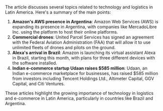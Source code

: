 The article discusses several topics related to technology and logistics in Latin America. Here's a summary of the main points:

1. **Amazon's AWS presence in Argentina**: Amazon Web Services (AWS) is expanding its presence in Argentina, with companies like MercadoLibre Inc. using the platform to host their online platforms.
2. **Commercial drones**: United Parcel Services has signed an agreement with the Federal Aviation Administration (FAA) that will allow it to use unlimited fleets of drones and pilots on the ground.
3. **Alexa's arrival in Brazil**: Amazon is launching its virtual assistant Alexa in Brazil, starting this month, with plans for three different devices with the software installed.
4. **Indian e-commerce startup Udaan raises $585 million**: Udaan, an Indian e-commerce marketplace for businesses, has raised $585 million from investors including Tencent Holdings Ltd., Altimeter Capital, GGV Capital, and Citi Ventures.

These articles highlight the growing importance of technology in logistics and e-commerce in Latin America, particularly in countries like Brazil and Argentina.